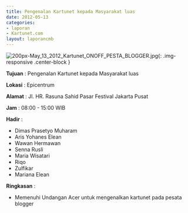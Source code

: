 ```yaml
---
title: Pengenalan Kartunet kepada Masyarakat luas
date: 2012-05-13
categories:
- laporan
- Kartunet.com
layout: laporancmb
---
```

![200px-May_13_2012_Kartunet_ONOFF_PESTA_BLOGGER.jpg](/uploads/200px-May_13_2012_Kartunet_ONOFF_PESTA_BLOGGER.jpg){: .img-responsive .center-block }

**Tujuan** : Pengenalan Kartunet kepada Masyarakat luas

**Lokasi** : Epicentrum

**Alamat** : Jl. HR. Rasuna Sahid Pasar Festival Jakarta Pusat

**Jam** : 08:00 - 15:00 WIB

**Hadir** : 
* Dimas Prasetyo Muharam
* Aris Yohanes Elean
* Wawan Hermawan
* Senna Rusli
* Maria Wisatari
* Riqo
* Zulfikar
* Mariana Elean

**Ringkasan** : 
* Memenuhi Undangan Acer untuk mengenalkan kartunet pada pesata blogger
